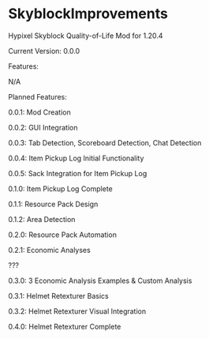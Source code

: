 # SkyblockImprovements
Hypixel Skyblock Quality-of-Life Mod for 1.20.4

Current Version: 0.0.0

Features:

N/A

Planned Features:

0.0.1: Mod Creation

0.0.2: GUI Integration

0.0.3: Tab Detection, Scoreboard Detection, Chat Detection

0.0.4: Item Pickup Log Initial Functionality

0.0.5: Sack Integration for Item Pickup Log

0.1.0: Item Pickup Log Complete

0.1.1: Resource Pack Design

0.1.2: Area Detection

0.2.0: Resource Pack Automation

0.2.1: Economic Analyses

???

0.3.0: 3 Economic Analysis Examples & Custom Analysis

0.3.1: Helmet Retexturer Basics

0.3.2: Helmet Retexturer Visual Integration

0.4.0: Helmet Retexturer Complete

